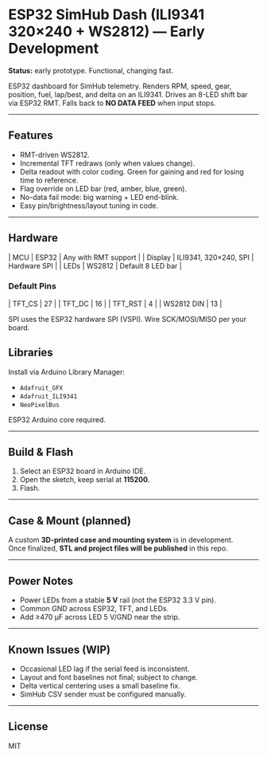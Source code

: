 # ESP32 SimHub Dash (ILI9341 320×240 + WS2812) — Early Development

**Status:** early prototype. Functional, changing fast.

ESP32 dashboard for SimHub telemetry. Renders RPM, speed, gear, position, fuel, lap/best, and delta on an ILI9341. 
Drives an 8-LED shift bar via ESP32 RMT. Falls back to **NO DATA FEED** when input stops.

---

## Features
- RMT-driven WS2812.
- Incremental TFT redraws (only when values change).
- Delta readout with color coding. Green for gaining and red for losing time to reference.
- Flag override on LED bar (red, amber, blue, green).
- No-data fail mode: big warning + LED end-blink.
- Easy pin/brightness/layout tuning in code.

---

## Hardware
| MCU | ESP32 | Any with RMT support |
| Display | ILI9341, 320×240, SPI | Hardware SPI |
| LEDs | WS2812 | Default 8 LED bar |

### Default Pins
| TFT_CS | 27 |
| TFT_DC | 16 |
| TFT_RST | 4 |
| WS2812 DIN | 13 |

SPI uses the ESP32 hardware SPI (VSPI). Wire SCK/MOSI/MISO per your board.

## Libraries
Install via Arduino Library Manager:
- `Adafruit_GFX`
- `Adafruit_ILI9341`
- `NeoPixelBus`

ESP32 Arduino core required.

---

## Build & Flash
1. Select an ESP32 board in Arduino IDE.
2. Open the sketch, keep serial at **115200**.
3. Flash.

---

## Case & Mount (planned)
A custom **3D-printed case and mounting system** is in development.  
Once finalized, **STL and project files will be published** in this repo.

---

## Power Notes
- Power LEDs from a stable **5 V** rail (not the ESP32 3.3 V pin).
- Common GND across ESP32, TFT, and LEDs.
- Add ≥470 µF across LED 5 V/GND near the strip.

---

## Known Issues (WIP)
- Occasional LED lag if the serial feed is inconsistent.
- Layout and font baselines not final; subject to change.
- Delta vertical centering uses a small baseline fix.
- SimHub CSV sender must be configured manually.

---

## License
MIT
